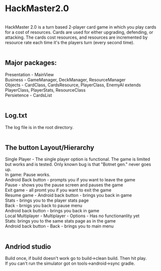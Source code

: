 # HackMaster2.0
<br />
HackMaster 2.0 is a turn based 2-player card game in which you play cards for a cost of resources. Cards are used for either upgrading, defending, or attacking. The cards cost resources, and resources are incremented by resource rate each time it's the players turn (every second time). <br /><br />

## Major packages:
  Presentation - MainView <br />
  Business - GameManager, DeckManager, ResourceManager <br />
  Objects - CardClass, CardsResource, PlayerClass, EnemyAI extends PlayerClass, PlayerStats, ResourceClass <br />
  Persietence - CardsList<br /><br />
  

## Log.txt
The log file is in the root directory.
<br /><br />

## The button Layout/Hierarchy
Single Player - The single player option is functional. The game is limited but works and is tested. Only known bug is that "Botnet gen." never goes up.<br />
  In game: Pause works.<br />
    Android Back button - prompts you if you want to leave the game<br />
    Pause - shows you the pause screen and pauses the game<br />
      Exit game - all promt you if you want to exit the game<br />
      Resume game - Android back button - brings you back in game<br />
      Stats - brings you to the player stats page<br />
        Back - brnigs you back to pause menu<br />
        Android back button - brings you back in game<br />
Local Multiplayer - Multiplayer - Options - Has no functionanlity yet<br />
Stats: brings you to the same stats page as in the game<br />
  Android back button - Back - brings you to main menu<br /><br />


## Andriod studio 
Build once, if build doesn't work go to build->clean build. Then hit play.<br /> 
If you can't run the simulator got on tools->android->sync gradle.<br />
